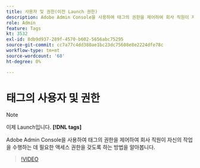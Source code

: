 ```yaml
---
title: 사용자 및 권한(이전 Launch 권한)
description: Adobe Admin Console을 사용하여 태그의 권한을 제어하여 회사 직원이 자신의 작업을 수행하는 데 필요한 액세스 권한을 갖도록 하는 방법을 알아봅니다.
role: Admin
feature: Tags
kt: 3532
exl-id: 8db9d937-289f-4570-b602-5656abc75295
source-git-commit: cc7a77c4dd380ae1bc23dc75608e8e2224dfe78c
workflow-type: tm+mt
source-wordcount: '68'
ht-degree: 0%

---
```


# 태그의 사용자 및 권한

>[!NOTE]
>
> 이제 Launch입니다. **[!DNL tags]**

Adobe Admin Console을 사용하여 태그의 권한을 제어하여 회사 직원이 자신의 작업을 수행하는 데 필요한 액세스 권한을 갖도록 하는 방법을 알아봅니다.

>[!VIDEO](https://video.tv.adobe.com/v/28734/?quality=12&learn=on)
